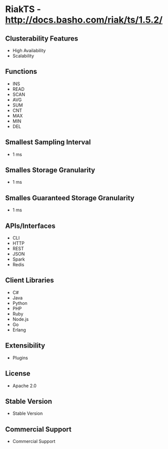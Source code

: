 # RiakTS - http://docs.basho.com/riak/ts/1.5.2/

## Clusterability Features
- High Availability
- Scalability

## Functions
- INS
- READ
- SCAN
- AVG
- SUM
- CNT
- MAX
- MIN
- DEL

## Smallest Sampling Interval
- 1 ms

## Smalles Storage Granularity
- 1 ms

## Smalles Guaranteed Storage Granularity
- 1 ms

## APIs/Interfaces
- CLI
- HTTP
- REST
- JSON
- Spark
- Redis

## Client Libraries
- C#
- Java
- Python
- PHP
- Ruby
- Node.js
- Go
- Erlang

## Extensibility
- Plugins

## License
- Apache 2.0

## Stable Version
- Stable Version

##  Commercial Support
-  Commercial Support


